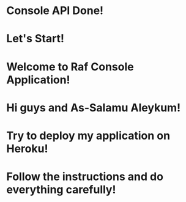 # Console API Done! 
# Let's Start! 
# Welcome to Raf Console Application! 

# Hi guys and As-Salamu Aleykum! 
# Try to deploy my application on Heroku! 
# Follow the instructions and do everything carefully!
